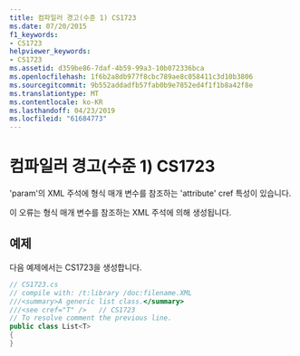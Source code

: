 ```yaml
---
title: 컴파일러 경고(수준 1) CS1723
ms.date: 07/20/2015
f1_keywords:
- CS1723
helpviewer_keywords:
- CS1723
ms.assetid: d359be86-7daf-4b59-99a3-10b072336bca
ms.openlocfilehash: 1f6b2a8db977f8cbc789ae8c058411c3d10b3806
ms.sourcegitcommit: 9b552addadfb57fab0b9e7852ed4f1f1b8a42f8e
ms.translationtype: MT
ms.contentlocale: ko-KR
ms.lasthandoff: 04/23/2019
ms.locfileid: "61684773"
---
```

# <a name="compiler-warning-level-1-cs1723"></a>컴파일러 경고(수준 1) CS1723
'param'의 XML 주석에 형식 매개 변수를 참조하는 'attribute' cref 특성이 있습니다.  
  
 이 오류는 형식 매개 변수를 참조하는 XML 주석에 의해 생성됩니다.  
  
## <a name="example"></a>예제  
 다음 예제에서는 CS1723을 생성합니다.  
  
```csharp  
// CS1723.cs  
// compile with: /t:library /doc:filename.XML  
///<summary>A generic list class.</summary>  
///<see cref="T" />   // CS1723  
// To resolve comment the previous line.  
public class List<T>   
{  
}  
```
